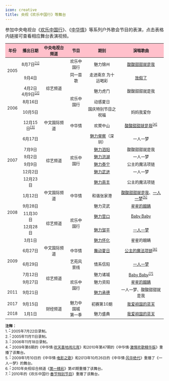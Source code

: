 ```yaml
---
icon: creative
title: 央视《欢乐中国行》等舞台
---
```


参加中央电视台《[欢乐中国行](https://baike.baidu.com/item/欢乐中国行)》、《[中华情](https://baike.baidu.com/item/中华情/5456307)》等系列户外歌会节目的表演，点击表格内链接可查看相应舞台表演视频。

<table style="text-align:center; font-size:90%; width:100%; display:table">
<thead>
<tr>
    <th style="background:pink">年份</th>
    <th style="background:pink">播出日期</th>
    <th style="background:pink">中央电视台频道</th>
    <th style="background:pink">节目</th>
    <th style="background:pink">期别</th>
    <th style="background:pink">演唱歌曲</th>
</tr>
</thead>
<tbody>
<tr>
    <td rowspan="2">2005</td>
    <td>8月7日<sup id="cite_ref-1"><a href="#cite_note-1">[1]</a></sup></td>
    <td rowspan="5">综艺频道</td>
    <td>欢乐中国行</td>
    <td>魅力锦州</td>
    <td><a href="https://www.bilibili.com/video/BV17g4y1v7sp?p=1" target="_blank" rel="noopener noreferrer">酸酸甜甜就是我</a></td>
</tr>
<tr>
    <td>9月4日</td>
    <td>同一首歌</td>
    <td>走进南京 为十运喝彩</td>
    <td><a href="https://v.youku.com/v_show/id_XMTE0NzY2MzAw.html" target="_blank" rel="noopener noreferrer">放假了</a></td>
</tr>
<tr>
    <td rowspan="4">2006</td>
    <td>4月2日<br>4月9日<sup id="cite_ref-2"><a href="#cite_note-2">[2]</a></sup></td>
    <td rowspan="3">欢乐中国行</td>
    <td>魅力虎门</td>
    <td>酸酸甜甜就是我</td>
</tr>
<tr>
    <td>8月16日</td>
    <td>动感夏日</td>
    <td></td>
</tr>
<tr>
    <td>10月5日</td>
    <td>国庆特别节目之祝福</td>
    <td>妈妈我爱你</td>
</tr>
<tr>
    <td>12月15日<sup id="cite_ref-3"><a href="#cite_note-3">[3]</a></sup></td>
    <td>中文国际频道</td>
    <td>中华情</td>
    <td>欢聚中山</td>
    <td><a href="https://www.bilibili.com/video/BV1ft4y1i7Ze" target="_blank" rel="noopener noreferrer">酸酸甜甜就是我</a><sup id="cite_ref-4"><a href="#cite_note-4">[4]</a></sup></td>
</tr>
<tr>
    <td rowspan="6">2007</td>
    <td>6月17日</td>
    <td rowspan="6">综艺频道</td>
    <td rowspan="6">欢乐中国行</td>
    <td><a href="https://www.bilibili.com/video/BV1E54y1Q7bR?p=5" target="_blank" rel="noopener noreferrer">魅力督察</a>（深圳）</td>
    <td>一人一梦</td>
</tr>
<tr>
    <td>7月9日</td>
    <td><a href="https://www.bilibili.com/video/BV1E54y1Q7bR?p=8" target="_blank" rel="noopener noreferrer">魅力泗阳</a></td>
    <td>酸酸甜甜就是我</td>
</tr>
<tr>
    <td>9月2日</td>
    <td><a href="https://www.bilibili.com/video/BV1E54y1Q7bR?p=18" target="_blank" rel="noopener noreferrer">魅力洪湖</a></td>
    <td>一人一梦</td>
</tr>
<tr>
    <td>9月9日</td>
    <td><a href="https://www.bilibili.com/video/BV1E54y1Q7bR?p=19" target="_blank" rel="noopener noreferrer">魅力泰宁</a></td>
    <td>公主的魔法项链</td>
</tr>
<tr>
    <td>12月2日</td>
    <td><a href="https://www.bilibili.com/video/BV1E54y1Q7bR?p=32" target="_blank" rel="noopener noreferrer">魅力武进</a></td>
    <td>一人一梦</td>
</tr>
<tr>
    <td>12月23日</td>
    <td><a href="https://www.bilibili.com/video/BV1E54y1Q7bR?p=35" target="_blank" rel="noopener noreferrer">魅力南丰</a></td>
    <td>公主的魔法项链</td>
</tr>
<tr>
    <td rowspan="4">2008</td>
    <td>1月12日</td>
    <td>中文国际频道</td>
    <td>中华情</td>
    <td>和谐张家港</td>
    <td><a href="https://tv.sohu.com/v/cGwvNTA0NDYzOC8xNjk2NjM0OC5zaHRtbA==.html" target="_blank" rel="noopener noreferrer">酸酸甜甜就是我</a>、<a href="https://www.bilibili.com/video/BV1Mz4y1Q7k1" target="_blank" rel="noopener noreferrer">一人一梦</a><sup id="cite_ref-5"><a href="#cite_note-5">[5]</a></sup></td>
</tr>
<tr>
    <td>9月28日</td>
    <td rowspan="4">综艺频道</td>
    <td rowspan="4">欢乐中国行</td>
    <td>魅力灵武</td>
    <td><a href="https://www.bilibili.com/video/BV1th411o7bD" target="_blank" rel="noopener noreferrer">星星的眼睛</a></td>
</tr>
<tr>
    <td>11月30日</td>
    <td><a href="https://www.bilibili.com/video/BV1HX4y1u7uS?p=7" target="_blank" rel="noopener noreferrer">魅力营口</a></td>
    <td><a href="https://www.bilibili.com/video/BV13C4y1b7Gs" target="_blank" rel="noopener noreferrer">Baby Baby</a></td>
</tr>
<tr>
    <td>12月28日</td>
    <td><a href="https://www.bilibili.com/video/BV1HX4y1u7uS?p=10" target="_blank" rel="noopener noreferrer">魅力邹平</a></td>
    <td><a href="https://www.youtube.com/watch?v=ZQC3wA5jBnE" target="_blank" rel="noopener noreferrer">一人一梦</a></td>
</tr>
<tr>
    <td rowspan="5">2009</td>
    <td>3月1日</td>
    <td><a href="https://tv.cctv.com/2010/04/21/VIDE1355637231919273.shtml" target="_blank" rel="noopener noreferrer">魅力怀化</a></td>
    <td>星星的眼睛</td>
</tr>
<tr>
    <td>6月27日</td>
    <td>中文国际频道</td>
    <td>中华情</td>
    <td><a href="https://tv.cctv.com/2010/07/20/VIDE1341990009844156.shtml" target="_blank" rel="noopener noreferrer">舞动夏日</a></td>
    <td><a href="https://www.bilibili.com/video/BV1Cz4y1D7cv" target="_blank" rel="noopener noreferrer">公主的魔法项链</a><sup id="cite_ref-6"><a href="#cite_note-6">[6]</a></sup></td>
</tr>
<tr>
    <td>6月29日</td>
    <td rowspan="4">综艺频道</td>
    <td>艺苑风景线</td>
    <td>情系信阳</td>
    <td><a href="https://www.bilibili.com/video/BV14k4y1B79u" target="_blank" rel="noopener noreferrer">一人一梦</a></td>
</tr>
<tr>
    <td>7月12日</td>
    <td rowspan="3">欢乐中国行</td>
    <td>魅力诸城</td>
    <td><a href="https://tv.cctv.com/2011/01/11/VIDEu8eKegWlWjEh2LEL2glg110111.shtml" target="_blank" rel="noopener noreferrer">Baby Baby</a><sup id="cite_ref-7"><a href="#cite_note-7">[7]</a></sup></td>
</tr>
<tr>
    <td>9月27日</td>
    <td>魅力资阳</td>
    <td><a href="https://www.bilibili.com/video/BV1UD4y1m7RB" target="_blank" rel="noopener noreferrer">星星的眼睛</a></td>
</tr>
<tr>
    <td>2011</td>
    <td>9月21日</td>
    <td><a href="https://tv.cctv.com/2011/09/22/VIDE1341992713325474.shtml" target="_blank" rel="noopener noreferrer">魅力承德</a></td>
    <td>一人一梦、酸酸甜甜就是我</td>
</tr>
<tr>
    <td>2017</td>
    <td>9月15日</td>
    <td rowspan="2">财经频道</td>
    <td rowspan="2">魅力中国城<br/>第一季</td>
    <td>初赛第10期</td>
    <td><a href="https://www.bilibili.com/video/BV1Uv4y1Z7so?p=1" target="_blank" rel="noopener noreferrer">我爱祖国的蓝天</a></td>
</tr>
<tr>
    <td>2018</td>
    <td>1月1日</td>
    <td>魅力盛典</td>
    <td><a href="https://www.bilibili.com/video/BV1Uv4y1Z7so?p=2" target="_blank" rel="noopener noreferrer">我爱祖国的蓝天</a></td>
</tr>
</tbody>
</table>

<small>
<b>注释：</b><br/>
1. <sup id="cite_note-1"><a href="#cite_ref-1">^</a></sup> 2005年7月22日录制。<br/>
2. <sup id="cite_note-2"><a href="#cite_ref-2">^</a></sup> 2005年11月11日录制。<br/>
3. <sup id="cite_note-3"><a href="#cite_ref-3">^</a></sup> 2006年11月18日录制。<br/>
4. <sup id="cite_note-4"><a href="#cite_ref-4">^</a></sup> 2009年第6期的《中华情·<a href="https://tv.cctv.com/2010/07/20/VIDEQWDk5ikZjeXwFGvTYgjo100720.shtml" target="_blank" rel="noopener noreferrer">欢天喜地闹元宵</a>》和2010年第47期的《中华情·<a href="https://tv.cctv.com/2010/11/21/VIDE1341997037240113.shtml" target="_blank" rel="noopener noreferrer">激情欢歌精华版</a>》重播了该舞台。<br/>
5. <sup id="cite_note-5"><a href="#cite_ref-5">^</a></sup> 2009年1月10日的《中华情·<a href="https://tv.cctv.com/2010/07/20/VIDELClxJ39OeifuKWvPVcQE100720.shtml" target="_blank" rel="noopener noreferrer">电影之歌</a>》和2013年10月26日的《中华情·<a href="https://tv.cctv.com/2013/10/27/VIDE1382805959219246.shtml" target="_blank" rel="noopener noreferrer">风华绝代</a>》重播了《一人一梦》的舞台。<br/>
6. <sup id="cite_note-6"><a href="#cite_ref-6">^</a></sup> 2010年央视综合频道《<a href="https://tv.cctv.com/2010/08/22/VIDErfVFvPtanRUEFfGYQyMZ100822.shtml" target="_blank" rel="noopener noreferrer">第一精彩</a>》第41期重播了该舞台。<br/>
7. <sup id="cite_note-7"><a href="#cite_ref-7">^</a></sup> 2010年的《欢乐中国行·<a href="https://tv.cctv.com/2010/02/20/VIDE1341989113227104.shtml" target="_blank" rel="noopener noreferrer">春节特别节目</a>》重播了该舞台。
</small>